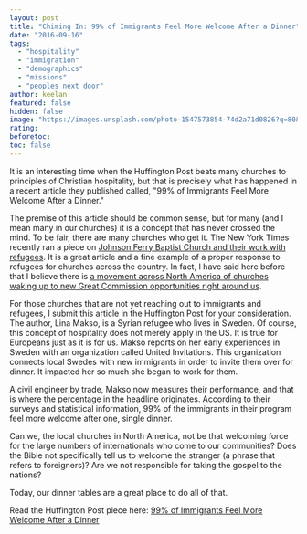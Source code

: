 ```yaml
---
layout: post
title: "Chiming In: 99% of Immigrants Feel More Welcome After a Dinner"
date: "2016-09-16"
tags: 
  - "hospitality"
  - "immigration"
  - "demographics"
  - "missions"
  - "peoples next door"
author: keelan
featured: false
hidden: false
image: "https://images.unsplash.com/photo-1547573854-74d2a71d0826?q=80&w=870&auto=format&fit=crop&ixlib=rb-4.0.3&ixid=M3wxMjA3fDB8MHxwaG90by1wYWdlfHx8fGVufDB8fHx8fA%3D%3D"
rating:
beforetoc:
toc: false
---
```


It is an interesting time when the Huffington Post beats many churches to principles of Christian hospitality, but that is precisely what has happened in a recent article they published called, "99% of Immigrants Feel More Welcome After a Dinner."

The premise of this article should be common sense, but for many (and I mean many in our churches) it is a concept that has never crossed the mind. To be fair, there are many churches who get it. The New York Times recently ran a piece on [Johnson Ferry Baptist Church and their work with refugees](http://www.nytimes.com/2016/09/07/us/syrian-refugees-christian-conservatives.html?_r=0). It is a great article and a fine example of a proper response to refugees for churches across the country. In fact, I have said here before that I believe there is [a movement across North America of churches waking up to new Great Commission opportunities right around us](http://blog.keelancook.com/2016/08/is-your-church-part-of-the-movement.html).

For those churches that are not yet reaching out to immigrants and refugees, I submit this article in the Huffington Post for your consideration. The author, Lina Makso, is a Syrian refugee who lives in Sweden. Of course, this concept of hospitality does not merely apply in the US. It is true for Europeans just as it is for us. Makso reports on her early experiences in Sweden with an organization called United Invitations. This organization connects local Swedes with new immigrants in order to invite them over for dinner. It impacted her so much she began to work for them.

A civil engineer by trade, Makso now measures their performance, and that is where the percentage in the headline originates. According to their surveys and statistical information, 99% of the immigrants in their program feel more welcome after one, single dinner.

Can we, the local churches in North America, not be that welcoming force for the large numbers of internationals who come to our communities? Does the Bible not specifically tell us to welcome the stranger (a phrase that refers to foreigners)? Are we not responsible for taking the gospel to the nations?

Today, our dinner tables are a great place to do all of that.

Read the Huffington Post piece here: [99% of Immigrants Feel More Welcome After a Dinner](http://www.huffingtonpost.com/lina-makso/99-of-immigrants-feel-mor_b_12009640.html)
